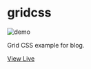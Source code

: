 # gridcss

![demo](demo/GRIDCSS.GIF)

Grid CSS example for blog.

[View Live](https://edgar-montano.github.io/gridcss/index.html)
